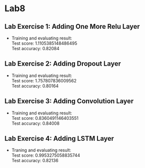 # Lab8

## Lab Exercise 1: Adding One More Relu Layer  
* Training and evaluating result:    
      Test score: 1.1105385148486495  
      Test accuracy: 0.82084  

## Lab Exercise 2: Adding Dropout Layer   
* Training and evaluating result:  
      Test score: 1.757807836009562  
      Test accuracy: 0.80164 
    
## Lab Exercise 3: Adding Convolution Layer    
* Training and evaluating result:  
      Test score: 0.8360491146403551  
      Test accuracy: 0.84008

## Lab Exercise 4: Adding LSTM Layer
* Traning and evaluating result:  
      Test score: 0.9953275058835744  
      Test accuracy: 0.82136
